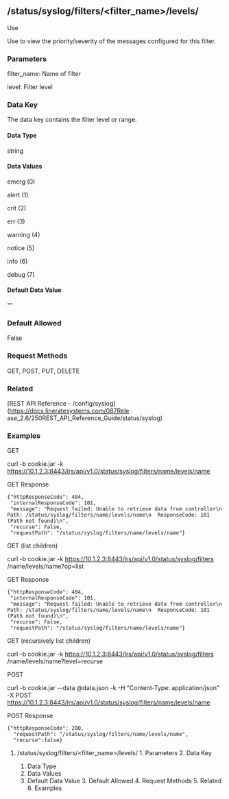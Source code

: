 ## /status/syslog/filters/<filter_name>/levels/<level>

Use

Use to view the priority/severity of the messages configured for this filter.

### Parameters

filter_name: Name of filter

level: Filter level

### Data Key

The data key contains the filter level or range.

#### Data Type

string

#### Data Values

emerg (0)

alert (1)

crit (2)

err (3)

warning (4)

notice (5)

info (6)

debug (7)

#### Default Data Value

""

### Default Allowed

False

### Request Methods

GET, POST, PUT, DELETE

### Related

[REST API Reference - /config/syslog](https://docs.lineratesystems.com/087Rele
ase_2.6/250REST_API_Reference_Guide/status/syslog)

### Examples

GET

curl -b cookie.jar -k
https://10.1.2.3:8443/lrs/api/v1.0/status/syslog/filters/name/levels/name

GET Response

    
    {"httpResponseCode": 404,
     "internalResponseCode": 101,
     "message": "Request failed: Unable to retrieve data from controller\n  Path: /status/syslog/filters/name/levels/name\n  ResponseCode: 101 (Path not found)\n",
     "recurse": False,
     "requestPath": "/status/syslog/filters/name/levels/name"}
    

GET (list children)

curl -b cookie.jar -k https://10.1.2.3:8443/lrs/api/v1.0/status/syslog/filters
/name/levels/name?op=list

GET Response

    
    {"httpResponseCode": 404,
     "internalResponseCode": 101,
     "message": "Request failed: Unable to retrieve data from controller\n  Path: /status/syslog/filters/name/levels/name\n  ResponseCode: 101 (Path not found)\n",
     "recurse": False,
     "requestPath": "/status/syslog/filters/name/levels/name"}
    

GET (recursively list children)

curl -b cookie.jar -k https://10.1.2.3:8443/lrs/api/v1.0/status/syslog/filters
/name/levels/name?level=recurse

POST

curl -b cookie.jar --data @data.json -k -H "Content-Type: application/json" -X
POST https://10.1.2.3:8443/lrs/api/v1.0/status/syslog/filters/name/levels/name

POST Response

    
    {"httpResponseCode": 200,
      "requestPath": "/status/syslog/filters/name/levels/name",
      "recurse":false}

  1. /status/syslog/filters/<filter_name>/levels/<level>
    1. Parameters
    2. Data Key
      1. Data Type
      2. Data Values
      3. Default Data Value
    3. Default Allowed
    4. Request Methods
    5. Related
    6. Examples

